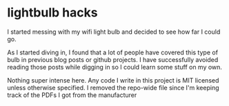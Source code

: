 # lightbulb hacks

I started messing with my wifi light bulb and decided to see how far I could go.

As I started diving in, I found that a lot of people have covered this type of bulb in previous blog posts or github projects. I have successfully avoided reading those posts while digging in so I could learn some stuff on my own.

Nothing super intense here. Any code I write in this project is MIT licensed unless otherwise specified. I removed the repo-wide file since I'm keeping track of the PDFs I got from the manufacturer
